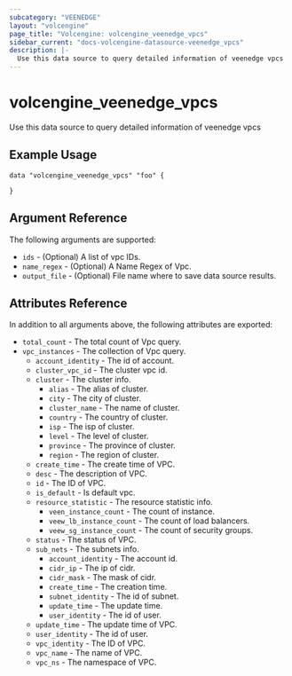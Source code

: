 ```yaml
---
subcategory: "VEENEDGE"
layout: "volcengine"
page_title: "Volcengine: volcengine_veenedge_vpcs"
sidebar_current: "docs-volcengine-datasource-veenedge_vpcs"
description: |-
  Use this data source to query detailed information of veenedge vpcs
---
```

# volcengine_veenedge_vpcs
Use this data source to query detailed information of veenedge vpcs
## Example Usage
```hcl
data "volcengine_veenedge_vpcs" "foo" {

}
```
## Argument Reference
The following arguments are supported:
* `ids` - (Optional) A list of vpc IDs.
* `name_regex` - (Optional) A Name Regex of Vpc.
* `output_file` - (Optional) File name where to save data source results.

## Attributes Reference
In addition to all arguments above, the following attributes are exported:
* `total_count` - The total count of Vpc query.
* `vpc_instances` - The collection of Vpc query.
    * `account_identity` - The id of account.
    * `cluster_vpc_id` - The cluster vpc id.
    * `cluster` - The cluster info.
        * `alias` - The alias of cluster.
        * `city` - The city of cluster.
        * `cluster_name` - The name of cluster.
        * `country` - The country of cluster.
        * `isp` - The isp of cluster.
        * `level` - The level of cluster.
        * `province` - The province of cluster.
        * `region` - The region of cluster.
    * `create_time` - The create time of VPC.
    * `desc` - The description of VPC.
    * `id` - The ID of VPC.
    * `is_default` - Is default vpc.
    * `resource_statistic` - The resource statistic info.
        * `veen_instance_count` - The count of instance.
        * `veew_lb_instance_count` - The count of load balancers.
        * `veew_sg_instance_count` - The count of security groups.
    * `status` - The status of VPC.
    * `sub_nets` - The subnets info.
        * `account_identity` - The account id.
        * `cidr_ip` - The ip of cidr.
        * `cidr_mask` - The mask of cidr.
        * `create_time` - The creation time.
        * `subnet_identity` - The id of subnet.
        * `update_time` - The update time.
        * `user_identity` - The id of user.
    * `update_time` - The update time of VPC.
    * `user_identity` - The id of user.
    * `vpc_identity` - The ID of VPC.
    * `vpc_name` - The name of VPC.
    * `vpc_ns` - The namespace of VPC.



